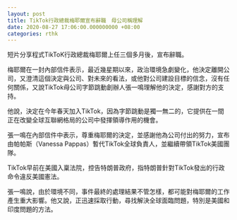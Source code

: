 ```yaml
---
layout: post
title: TikTok行政總裁梅耶爾宣布辭職　母公司稱理解
date: 2020-08-27 17:06:00.000000000 +08:00
categories: rthk
---
```


短片分享程式TikToK行政總裁梅耶爾上任三個多月後，宣布辭職。

梅耶爾在一封內部信件表示，最近幾星期以來，政治環境急劇變化，他決定離開公司，又澄清這個決定與公司、對未來的看法，或他對公司建設目標的信念，沒有任何關係，又說TikTok母公司字節跳動創辦人張一鳴理解他的決定，感謝對方的支持。

他說，決定在今年春天加入TikTok，因為字節跳動是獨一無二的，它提供在一間正在改變全球互聯網格局的公司中發揮領導作用的機會。

張一鳴在內部信件中表示，尊重梅耶爾的決定，並感謝他為公司付出的努力，宣布由帕帕斯（Vanessa Pappas）暫代TikTok全球負責人，並繼續帶領TikTok美國團隊。

TikTok早前在美國入稟法院，控告特朗普政府，指特朗普針對TikTok發出的行政命令違反美國憲法。

張一鳴說，由於環境不同，事件最終的處理結果不管怎樣，都可能對梅耶爾的工作產生重大影響。他又說，正迅速採取行動，尋找解決全球面臨問題，特別是美國和印度問題的方法。
